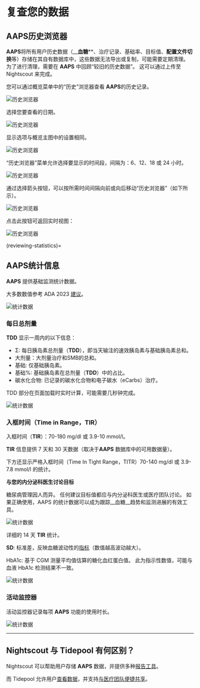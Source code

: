 # **复查您的数据​**

## **AAPS历史浏览器**

​**AAPS**​ 将所有用户历史数据（__**血糖****、治疗记录、基础率、目标值、**配置文件切换**等）存储在其自有数据库中，这些数据无法导出或复制，可能需要定期清理。 为了进行清理，需要在 ​**AAPS**​ 中回顾“较旧的历史数据”。 这可以通过上传至 Nightscout 来完成。

您可以通过概览菜单中的“历史”浏览器查看 ​**AAPS**​ 的历史记录。

![历史浏览器](../images/Maintenance/historybrowser.png)

选择您要查看的日期。

![历史浏览器](../images/Maintenance/historybrowser2.png)

显示选项与概览主图中的设置相同。

![历史浏览器](../images/Maintenance/historybrowser3.png)

“历史浏览器”菜单允许选择要显示的时间段，间隔为：6、12、18 或 24 小时。

![历史浏览器](../images/Maintenance/historybrowser4.png)

通过选择箭头按钮，可以按所需时间间隔向前或向后移动“历史浏览器”（如下所示）。

![历史浏览器](../images/Maintenance/historybrowser5.png)

点击此按钮可返回实时视图：

![历史浏览器](../images/Maintenance/historybrowser6.png)

(reviewing-statistics)=
## **AAPS统计信息**

​**AAPS**​ 提供基础监测统计数据。

大多数数值参考 ADA 2023 [建议](https://diabetesjournals.org/care/article/46/Supplement_1/S97/148053/6-Glycemic-Targets-Standards-of-Care-in-Diabetes)。

![统计数据](../images/Maintenance/statistics.png)

### 每日总剂量

​**TDD**​ 显示一周内的以下信息：

- Σ: 每日胰岛素总剂量（**TDD**），即当天输注的速效胰岛素与基础胰岛素总和。
- 大剂量：大剂量治疗和SMB的总和。
- 基础: 仅基础胰岛素。
- 基础%: 基础胰岛素在总剂量（**TDD**）中的占比。
- 碳水化合物: 已记录的碳水化合物和电子碳水（eCarbs）治疗。

TDD 部分在页面加载时实时计算，可能需要几秒钟完成。

![统计数据](../images/Maintenance/statistics2.png)

### 入框时间（Time in Range，TIR）

入框时间（**TIR**）：70-180 mg/dl 或 3.9-10 mmol/l。

​**TIR**​ 信息提供 7 天和 30 天数据（取决于 ​**AAPS**​ 数据库中的可用数据量）。

下方还显示严格入框时间（Time In Tight Range，TITR）70-140 mg/dl 或 3.9-7.8 mmol/l 的统计。

**与您的内分泌科医生讨论目标**

糖尿病管理因人而异。 任何建议目标值都应与内分泌科医生或医疗团队讨论。 如果正确使用，AAPS 的统计数据可以成为跟踪__血糖__趋势和监测进展的有效工具。

![统计数据](../images/Maintenance/statistics3.png)

详细的 14 天 ​**TIR**​ 统计。

​**SD**: 标准差，反映血糖波动性的[指标](https://www.ncbi.nlm.nih.gov/pmc/articles/PMC3125941/)（数值越高波动越大）。

HbA1c: 基于 CGM 测量平均值估算的糖化血红蛋白值。 此为指示性数值，可能与血液 HbA1c 检测结果不一致。

![统计数据](../images/Maintenance/statistics4.png)

### 活动监控器

活动监控器记录每项 ​**AAPS**​ 功能的使用时长。

![统计数据](../images/Maintenance/statistics5.png)

------

## **Nightscout 与 Tidepool 有何区别？**

Nightscout 可以帮助用户存储 ​**AAPS**​ 数据，并提供多种[报告工具](https://nightscout.github.io/nightscout/reports/)。

而 Tidepool 允许用户[查看数据](https://www.tidepool.org/viewing-your-data)，并支持[与医疗团队便捷共享](https://www.tidepool.org/providers/how-it-works#tidepool-data-platform)。